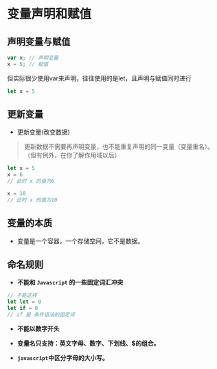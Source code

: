 # 变量声明和赋值

## 声明变量与赋值

```javascript
var x; // 声明变量
x = 5; // 赋值
```

但实际很少使用var来声明，往往使用的是let，且声明与赋值同时进行    

```javascript
let x = 5
```

## 更新变量

- 更新变量(改变数据)

> 更新数据不需要再声明变量，也不能重复声明的同一变量（变量重名）。  
> （但有例外，在你了解作用域以后）


```javascript
let x = 5
x = 6
// 此时 x 的值为6

x = 10
// 此时 x 的值为10
```

## 变量的本质

- 变量是一个容器，一个存储空间，它不是数据。


## 命名规则

- **不能和 `Javascript` 的一些固定词汇冲突**

```javascript
// 不能这样
let let = 0
let if = 0
// if 是 条件语法的固定词
```

- **不能以数字开头**

- **变量名只支持：英文字母、数字、下划线、$的组合。**

- **`javascript`中区分字母的大小写。**


